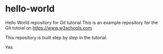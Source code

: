 # hello-world
Hello World repository for Git tutorial
This is an example repository for the Git tutoial on https://www.w3schools.com

This repository is built step by step in the tutorial.

Yes
